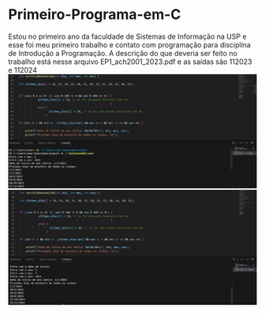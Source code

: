 # Primeiro-Programa-em-C
Estou no primeiro ano da faculdade de Sistemas de Informação na USP e esse foi meu primeiro trabalho e contato com programação para disciplina de Introdução a Programação.
A descrição do que deveria ser feito no trabalho está nesse arquivo EP1_ach2001_2023.pdf e as saídas são 112023 e 112024
![Quando inserimos 1 de janeiro de 2023 e o programa mostra as datas que os clubes se encontram até o final do ano](112023.jpg)
![Quando inserimos 1 de janeiro de 2024 e o programa mostra as datas que os clubes se encontram até o final do ano](112024.jpg)




